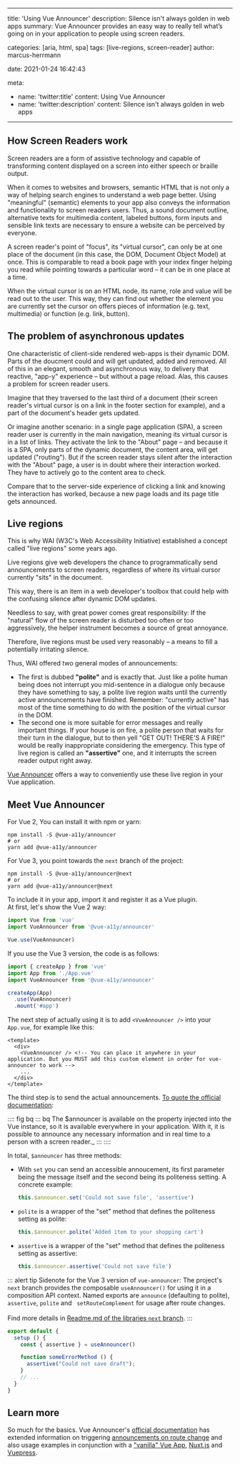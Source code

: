 ---
title: 'Using Vue Announcer'
description: Silence isn't always golden in web apps
summary: Vue Announcer provides an easy way to really tell what’s going on in your application to people using screen readers.

categories: [aria, html, spa]
tags: [live-regions, screen-reader]
author: marcus-herrmann

date: 2021-01-24 16:42:43

meta:
  - name: 'twitter:title'
    content: Using Vue Announcer
  - name: 'twitter:description'
    content: Silence isn't always golden in web apps

-------------------------

##  How Screen Readers work

Screen readers are a form of assistive technology and capable of transforming content displayed on a screen into either speech or braille output. 

When it comes to websites and browsers,  semantic HTML that is not only a way of helping search engines to understand a web page better. Using "meaningful" (semantic) elements to your app also conveys the information and functionality to screen readers users. Thus, a sound document outline, alternative texts for multimedia content, labeled buttons, form inputs and sensible link texts are necessary to ensure a website can be perceived by everyone.

A screen reader's point of "focus", its "virtual cursor", can only be at one place of the document (in this case, the DOM, Document Object Model) at once.  This is comparable to read a book page with your index finger helping you read while pointing towards a particular word – it can be in one place at a time. 

When the virtual cursor is on an HTML node, its name, role and value will be read out to the user. This way, they can find out whether the element you are currently set the cursor on offers pieces of information (e.g. text, multimedia) or function (e.g. link, button).

## The problem of asynchronous updates

One characteristic of client-side rendered web-apps is their dynamic DOM. Parts of the doucment could and will get updated, added and removed. All of this in an elegant, smooth and asynchronous way, to delivery that reactive, "app-y" experience – but without a page reload. Alas, this causes a problem for screen reader users. 

Imagine that they traversed to the last third of a document (their screen reader's virtual cursor is on a link in the footer section for example), and a part of the document's header gets updated. 

Or imagine another scenario: in a single page application (SPA), a screen reader user is currently in the main navigation, meaning its virtual cursor is in a list of links. They activate the link to the "About" page – and because it is a SPA, only parts of the dynamic document, the content area, will get updated ("routing"). But if the screen reader stays silent after the interaction with the "About" page, a user is in doubt where their interaction worked. They have to actively go to the content area to check.

Compare that to the server-side experience of clicking a link and knowing the interaction has worked, because a new page loads and its page title gets announced.

## Live regions

This is why WAI (W3C's Web Accessibility Initiative) established a concept called "live regions" some years ago.

Live regions give web developers the chance to programmatically send announcements to screen readers, regardless of where its virtual cursor currently "sits" in the document.

This way, there is an item in a web developer's toolbox that could help with the confusing silence after dynamic DOM updates.

Needless to say, with great power comes great responsibility: If the "natural" flow of the screen reader is disturbed too often or too aggressively, the helper instrument becomes a source of great annoyance.

Therefore, live regions must be used very reasonably – a means to fill a potentially irritating silence. 

Thus, WAI offered two general modes of announcements:

- The first is dubbed **"polite"** and is exactly that. Just like a polite human being does not interrupt you mid-sentence in a dialogue only because they have something to say, a polite live region waits until the currently active announcements have finished. Remember: "currently active" has most of the time something to do with the position of the virtual cursor in the DOM.
- The second one is more suitable for error messages and really important things. If your house is on fire, a polite person that waits for their turn in the dialogue, but to then yell "GET OUT! THERE'S A FIRE!" would be really inappropriate considering the emergency. This type of live region is called an **"assertive"** one, and it interrupts the screen reader output right away.

[Vue Announcer](https://github.com/vue-a11y/vue-announcer) offers a way to conveniently use these live region in your Vue application.

## Meet Vue Announcer

For Vue 2, You can install it with npm or yarn:

```shell
npm install -S @vue-a11y/announcer
# or
yarn add @vue-a11y/announcer
```

For Vue 3, you point towards the `next` branch of the project:
```shell
npm install -S @vue-a11y/announcer@next
# or
yarn add @vue-a11y/announcer@next
```

To include it in your app, import it and register it as a Vue plugin.  
At first, let's show the Vue 2 way:

```js
import Vue from 'vue'
import VueAnnouncer from '@vue-a11y/announcer'

Vue.use(VueAnnouncer)

```

If you use the Vue 3 version, the code is as follows:

```js
import { createApp } from 'vue'
import App from './App.vue'
import VueAnnouncer from '@vue-a11y/announcer'

createApp(App)
  .use(VueAnnouncer)
  .mount('#app')

```

The next step of actually using it is to add `<VueAnnouncer />` into your `App.vue`, for example like this:

```vue
<template>
  <div>
    <VueAnnouncer /> <!-- You can place it anywhere in your application. But you MUST add this custom element in order for vue-announcer to work -->
    ...
  </div>
</template>
```

The third step is to send the actual announcements. [To quote the official documentation](https://vue-announcer-v2.surge.sh/guide/announcer.html#methods):

:::: fig bq
::: bq
The $announcer is available on the property injected into the Vue instance, so it is available everywhere in your application. With it, it is possible to announce any necessary information and in real time to a person with a screen reader._
:::
::::

In total, `$announcer` has three methods:  

- <div style="display: inline">
    <p>With <code>set</code> you can send an accessible annoucement, its first parameter being the message itself and the second being its politeness setting. A concrete example:</p>
    
    ```js
    this.$announcer.set('Could not save file', 'assertive')
    ```

  </div>

- <div style="display: inline">
    <p> <code>polite</code>  is a wrapper of the "set" method that defines the politeness setting as polite:</p>
    
    ```js
    this.$announcer.polite('Added item to your shopping cart')
    ```

  </div>

- <div style="display: inline">
    <p> <code>assertive</code> is a wrapper of the "set" method that defines the politeness setting as assertive:</p>
    
    ```js
    this.$announcer.assertive('Could not save file')
    ```

  </div>

::: alert tip
Sidenote for the Vue 3 version of `vue-announcer`: The project's `next` branch provides the composable `useAnnouncer()` for using it in a composition API context. Named exports are `announce` (defaulting to polite), `assertive`, `polite` and ` setRouteComplement` for usage after route changes.
<br /><br />
Find more details in [Readme.md of the libraries `next` branch]( https://github.com/vue-a11y/vue-announcer/blob/next/README.md).
:::

```js
export default {
  setup () {
    const { assertive } = useAnnouncer()

    function someErrorMethod () {
      assertive("Could not save draft");
    }
    // ...
  }
}
```
## Learn more

So much for the basics. Vue Announcer's [official documentation](https://vue-announcer-v2.surge.sh/guide/announcer-router.html) has extended information on triggering [announcements on route change](https://vue-announcer-v2.surge.sh/guide/announcer-router.html) and also usage examples in conjunction with a ["vanilla" Vue App](https://vue-announcer-v2.surge.sh/demos/), [Nuxt.js](https://vue-announcer-v2.surge.sh/demos/nuxt.html) and [Vuepress](https://vue-announcer-v2.surge.sh/demos/vuepress.html).
